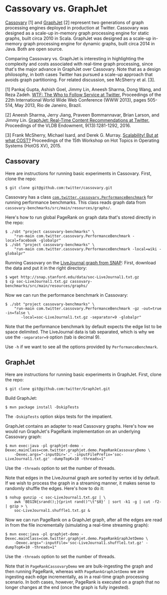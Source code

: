 # Cassovary vs. GraphJet

[Cassovary](http://cassovary.io) [1] and [GraphJet](http://graphjet.io/) [2] represent two generations of graph processing engines deployed in production at Twitter. Cassovary was designed as a scale-up in-memory graph processing engine for static graphs, built circa 2010 in Scala. GraphJet was designed as a scale-up in-memory graph processing engine for dynamic graphs, built circa 2014 in Java. Both are open source.

Comparing Cassovary vs. GraphJet is interesting in highlighting the complexity and costs associated with real-time graph processing, since that's the major advance in GraphJet over Cassovary. Note that as a design philosophy, in both cases Twitter has pursued a scale-up approach that avoids graph partitioning. For related discussion, see McSherry et al. [3].

[1] Pankaj Gupta, Ashish Goel, Jimmy Lin, Aneesh Sharma, Dong Wang, and Reza Zadeh. [WTF: The Who to Follow Service at Twitter.](http://dl.acm.org/citation.cfm?id=2488433) Proceedings of the 22th International World Wide Web Conference (WWW 2013), pages 505-514, May 2013, Rio de Janeiro, Brazil.

[2] Aneesh Sharma, Jerry Jiang, Praveen Bommannavar, Brian Larson, and Jimmy Lin. [GraphJet: Real-Time Content Recommendations at Twitter.](http://www.vldb.org/pvldb/vol9/p1281-sharma.pdf) Proceedings of the VLDB Endowment, 9(13):1281-1292, 2016.

[3] Frank McSherry, Michael Isard, and Derek G. Murray. [Scalability! But at what COST?](https://www.usenix.org/conference/hotos15/workshop-program/presentation/mcsherry) Proceedings of the 15th Workshop on Hot Topics in Operating Systems (HotOS XV), 2015.


## Cassovary

Here are instructions for running basic experiments in Cassovary. First, clone the repo:

```
$ git clone git@github.com:twitter/cassovary.git
```

Cassovary has a class [`com.twitter.cassovary.PerformanceBenchmark`](https://github.com/twitter/cassovary/blob/master/cassovary-benchmarks/src/main/scala/com/twitter/cassovary/PerformanceBenchmark.scala) for running performance benchmarks. This class reads graph data from `cassovary-benchmarks/src/main/resources/graphs/`.

Here's how to run global PageRank on graph data that's stored directly in the repo:

```
$ ./sbt "project cassovary-benchmarks" \
    "run-main com.twitter.cassovary.PerformanceBenchmark -local=facebook -globalpr"
$ ./sbt "project cassovary-benchmarks" \
    "run-main com.twitter.cassovary.PerformanceBenchmark -local=wiki -globalpr"
```

Running Cassovary on the [LiveJournal graph from SNAP](https://snap.stanford.edu/data/soc-LiveJournal1.html): First, download the data and put it in the right directory:

```
$ wget http://snap.stanford.edu/data/soc-LiveJournal1.txt.gz
$ cp soc-LiveJournal1.txt.gz cassovary-benchmarks/src/main/resources/graphs/
```

Now we can run the performance benchmark in Cassovary:

```
$ ./sbt "project cassovary-benchmarks" \
    "run-main com.twitter.cassovary.PerformanceBenchmark -gz -out=true -in=false \
       -local=soc-LiveJournal1.txt.gz -separator=9 -globalpr"
```

Note that the performance benchmark by default expects the edge list
to be space delimited. The LiveJournal data is tab separated, which is
why we use the `-separator=9` option (tab is decimal 9).

Use `-h` if we want to see all the options provided by `PerformanceBenchmark`.

## GraphJet

Here are instructions for running basic experiments in GraphJet. First, clone the repo:

```
$ git clone git@github.com:twitter/GraphJet.git
```

Build GraphJet:

```
$ mvn package install -DskipTests
```

The `-DskipTests` option skips tests for the impatient.

GraphJet contains an adapter to read Cassovary graphs. Here's how we would run GraphJet's PageRank implementation on an underlying Cassovary graph:

```
$ mvn exec:java -pl graphjet-demo -Dexec.mainClass=com.twitter.graphjet.demo.PageRankCassovaryDemo \
    -Dexec.args="-inputDir='.' -inputFilePrefix='soc-LiveJournal1.txt.gz' -dumpTopK=10 -threads=1"
```

Use the `-threads` option to set the number of threads.

Note that edges in the LiveJournal graph are sorted by vertex id by default. If we wish to process the graph in a streaming manner, it makes sense to randomly shuffle the edges. Here's how to do it:

```
$ nohup gunzip -c soc-LiveJournal1.txt.gz | \
    awk 'BEGIN{srand();}{print rand()"\t"$0}' | sort -k1 -g | cut -f2- | gzip > \
    soc-LiveJournal1.shuffle1.txt.gz &
```

Now we can run PageRank on a GraphJet graph, after all the edges are read in from the file incrementally (simulating a real-time streaming graph):

```
$ mvn exec:java -pl graphjet-demo -Dexec.mainClass=com.twitter.graphjet.demo.PageRankGraphJetDemo \
    -Dexec.args="-inputFile='soc-LiveJournal1.shuffle1.txt.gz' -dumpTopK=10 -threads=1"
```

Use the `-threads` option to set the number of threads.

Note that in `PageRankCassovaryDemo` we are bulk-ingesting the graph and then running PageRank, whereas with `PageRankGraphJetDemo` we are ingesting each edge incrementally, as in a real-time graph processing scenario. In both cases, however, PageRank is executed on a graph that no longer changes at the end (once the graph is fully ingested).

